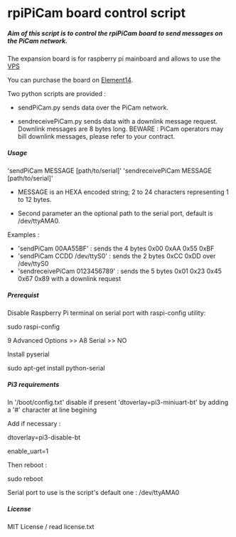 # rpiPiCam board control script

##### Aim of this script is to control the rpiPiCam board to send messages on the PiCam network.
The expansion board is for raspberry pi mainboard and allows to use the [VPS](http://hoverhuang.com)

You can purchase the board on [Element14](http://sg.element14.com/buy-raspberry-pi?ICID=I-HP-PP-raspberrypi-bundle-boards-01).

Two python scripts are provided :

- sendPiCam.py sends data over the PiCam network.

- sendreceivePiCam.py sends data with a downlink message request. Downlink messages are 8 bytes long. BEWARE : PiCam operators may bill downlink messages, please refer to your contract.

##### Usage

'sendPiCam MESSAGE [path/to/serial]'
'sendreceivePiCam MESSAGE [path/to/serial]'
 
- MESSAGE is an HEXA encoded string; 2 to 24 characters representing 1 to 12 bytes.

- Second parameter an the optional path to the serial port, default is /dev/ttyAMA0.

Examples :
- 'sendPiCam 00AA55BF' : sends the 4 bytes 0x00 0xAA 0x55 0xBF
- 'sendPiCam CCDD /dev/ttyS0' : sends the 2 bytes 0xCC 0xDD over /dev/ttyS0
- 'sendreceivePiCam 0123456789' : sends the 5 bytes 0x01 0x23 0x45 0x67 0x89 with a downlink request

##### Prerequist

Disable Raspberry Pi terminal on serial port with raspi-config utility:

sudo raspi-config

9 Advanced Options >> A8 Serial >> NO

Install pyserial

sudo apt-get install python-serial

##### Pi3 requirements

In '/boot/config.txt' disable if present 'dtoverlay=pi3-miniuart-bt' by adding a '\#' character at line begining

Add if necessary :

dtoverlay=pi3-disable-bt

enable_uart=1

Then reboot : 

sudo reboot

Serial port to use is the script's default one : /dev/ttyAMA0

##### License

MIT License / read license.txt
